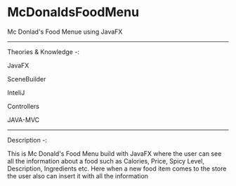 # McDonaldsFoodMenu
Mc Donlad's Food Menue using JavaFX

-------------------------------------------------------------------------------------------------------------------------------------------------------------------------

Theories & Knowledge -:

JavaFX

SceneBuilder

InteliJ

Controllers

JAVA-MVC 

-------------------------------------------------------------------------------------------------------------------------------------------------------------------------

Description -: 

This is Mc Donald's Food Menu build with JavaFX where the user can see all the information about a food such as Calories, Price, Spicy Level, Description, Ingredients etc. Here when a new food item comes to the store the user also can insert it with all the information
